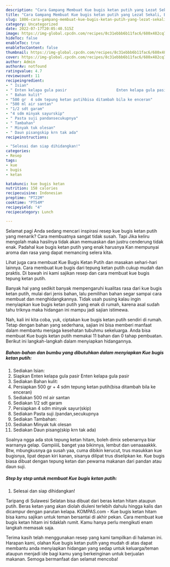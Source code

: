 ```yaml
---
description: "Cara Gampang Membuat Kue bugis ketan putih yang Lezat Sekali, Buat Buka Puasa Lezat Sekali"
title: "Cara Gampang Membuat Kue bugis ketan putih yang Lezat Sekali, Buat Buka Puasa Lezat Sekali"
slug: 1806-cara-gampang-membuat-kue-bugis-ketan-putih-yang-lezat-sekali-buat-buka-puasa-lezat-sekali
category: Uncategorized
date: 2022-07-17T20:05:40.515Z
image: https://img-global.cpcdn.com/recipes/8c31ebbb6b11fac6/680x482cq70/kue-bugis-ketan-putih-foto-resep-utama.jpg
hideToc: false
enableToc: true
enableTocContent: false
thumbnail: https://img-global.cpcdn.com/recipes/8c31ebbb6b11fac6/680x482cq70/kue-bugis-ketan-putih-foto-resep-utama.jpg
cover: https://img-global.cpcdn.com/recipes/8c31ebbb6b11fac6/680x482cq70/kue-bugis-ketan-putih-foto-resep-utama.jpg
author: Admin
authorAv: notfound
ratingvalue: 4.7
reviewcount: 11
recipeingredient:
- " Isian"
- " Enten kelapa gula pasir                      Enten kelapa gula pasir"
- " Bahan kulit"
- "500 gr  4 sdm tepung ketan putihbisa ditambah bila ke enceran"
- "500 ml air santan"
- "1/2 sdt garam"
- "4 sdm minyak sayurskip"
- " Pasta suji pandansecukupnya"
- " Tambahan"
- " Minyak tuk olesan"
- " Daun pisangskip krn tak ada"
recipeinstructions:

- "Selesai dan siap dihidangkan!"
categories:
- Resep
tags:
- kue
- bugis
- ketan

katakunci: kue bugis ketan 
nutrition: 158 calories
recipecuisine: Indonesian
preptime: "PT22M"
cooktime: "PT54M"
recipeyield: "4"
recipecategory: Lunch

---
```



Selamat pagi Anda sedang mencari inspirasi resep kue bugis ketan putih yang menarik? Cara membuatnya sangat tidak susah. Tapi Jika keliru mengolah maka hasilnya tidak akan memuaskan dan justru cenderung tidak enak. Padahal kue bugis ketan putih yang enak harusnya Kan mempunyai aroma dan rasa yang dapat memancing selera kita.


Lihat juga cara membuat Kue Bugis Ketan Putih dan masakan sehari-hari lainnya. Cara membuat kue bugis dari tepung ketan putih cukup mudah dan praktis. Di bawah ini kami sajikan resep dan cara membuat kue bugis tepung ketan putih.

Banyak hal yang sedikit banyak mempengaruhi kualitas rasa dari kue bugis ketan putih, mulai dari jenis bahan, lalu pemilihan bahan segar sampai cara membuat dan menghidangkannya. Tidak usah pusing kalau ingin menyiapkan kue bugis ketan putih yang enak di rumah, karena asal sudah tahu triknya maka hidangan ini mampu jadi sajian istimewa.


Nah, kali ini kita coba, yuk, ciptakan kue bugis ketan putih sendiri di rumah. Tetap dengan bahan yang sederhana, sajian ini bisa memberi manfaat dalam membantu menjaga kesehatan tubuhmu sekeluarga. Anda bisa membuat Kue bugis ketan putih memakai 11 bahan dan 0 tahap pembuatan. Berikut ini langkah-langkah dalam menyiapkan hidangannya.

<!--inarticleads1-->

##### Bahan-bahan dan bumbu yang dibutuhkan dalam menyiapkan Kue bugis ketan putih:

1. Sediakan  Isian:
1. Siapkan  Enten kelapa gula pasir                      Enten kelapa gula pasir
1. Sediakan  Bahan kulit:
1. Persiapkan 500 gr + 4 sdm tepung ketan putih(bisa ditambah bila ke enceran)
1. Sediakan 500 ml air santan
1. Sediakan 1/2 sdt garam
1. Persiapkan 4 sdm minyak sayur(skip)
1. Sediakan  Pasta suji /pandan,secukupnya
1. Sediakan  Tambahan:
1. Sediakan  Minyak tuk olesan
1. Sediakan  Daun pisang(skip krn tak ada)


Soalnya ngga ada stok tepung ketan hitam, boleh dimix sebenarnya biar warnanya gelap. GampiiiiL banget yaa bikinnya, lembut dan uenaaaakkk. Btw, mbungkusnya ga susah yaa, cuma dibikin kerucut, trus masukkan kue bugisnya, lipat depan kiri kanan, sisanya dilipat trus diselipkan ke. Kue bugis biasa dibuat dengan tepung ketan dan pewarna makanan dari pandan atau daun suji. 

<!--inarticleads2-->

##### Step by step untuk membuat Kue bugis ketan putih:


1. Selesai dan siap dihidangkan!

Taripang di Sulawesi Selatan bisa dibuat dari beras ketan hitam ataupun putih. Beras ketan yang akan diolah diuleni terlebih dahulu hingga kalis dan dicampur dengan parutan kelapa. KOMPAS.com - Kue bugis ketan hitam bisa kamu sajikan untuk teman bersantai di akhir pekan. Cara membuat kue bugis ketan hitam ini tidaklah rumit. Kamu hanya perlu mengikuti enam langkah memasak saja. 

Terima kasih telah menggunakan resep yang kami tampilkan di halaman ini. Harapan kami, olahan Kue bugis ketan putih yang mudah di atas dapat membantu anda menyiapkan hidangan yang sedap untuk keluarga/teman ataupun menjadi ide bagi kamu yang berkeinginan untuk berjualan makanan. Semoga bermanfaat dan selamat mencoba!
